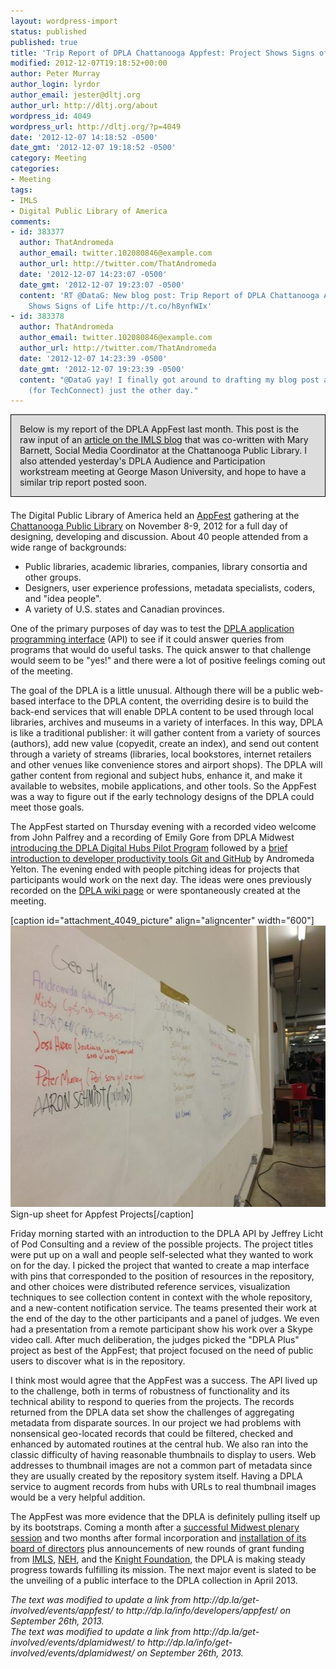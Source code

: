 ```yaml
---
layout: wordpress-import
status: published
published: true
title: 'Trip Report of DPLA Chattanooga Appfest: Project Shows Signs of Life'
modified: 2012-12-07T19:18:52+00:00
author: Peter Murray
author_login: lyrdor
author_email: jester@dltj.org
author_url: http://dltj.org/about
wordpress_id: 4049
wordpress_url: http://dltj.org/?p=4049
date: '2012-12-07 14:18:52 -0500'
date_gmt: '2012-12-07 19:18:52 -0500'
category: Meeting
categories:
- Meeting
tags:
- IMLS
- Digital Public Library of America
comments:
- id: 383377
  author: ThatAndromeda
  author_email: twitter.102080846@example.com
  author_url: http://twitter.com/ThatAndromeda
  date: '2012-12-07 14:23:07 -0500'
  date_gmt: '2012-12-07 19:23:07 -0500'
  content: 'RT @DataG: New blog post: Trip Report of DPLA Chattanooga Appfest: Project
    Shows Signs of Life http://t.co/h8ynfWIx'
- id: 383378
  author: ThatAndromeda
  author_email: twitter.102080846@example.com
  author_url: http://twitter.com/ThatAndromeda
  date: '2012-12-07 14:23:39 -0500'
  date_gmt: '2012-12-07 19:23:39 -0500'
  content: "@DataG yay! I finally got around to drafting my blog post about Appfest
    (for TechConnect) just the other day."
---
```

<div style="border: 1px solid black; background-color: #DDD; padding: 1em;margin-bottom:1.5em">Below is my report of the DPLA AppFest last month.  This post is the raw input of an <a href="http://blog.imls.gov/?p=2337" title="">article on the IMLS blog</a> that was co-written with Mary Barnett, Social Media Coordinator at the Chattanooga Public Library.  I also attended yesterday's DPLA Audience and Participation workstream meeting at George Mason University, and hope to have a similar trip report posted soon.</div>
<p>The Digital Public Library of America held an <a href="http://dp.la/info/developers/appfest/" title="November 8-9, 2012 DPLA Appfes | Digital Public Library of Americat">AppFest</a> gathering at the <a href="http://www.lib.chattanooga.gov/" title="Chattanooga Public Library homepage">Chattanooga Public Library</a> on November 8-9, 2012 for a full day of designing, developing and discussion.  About 40 people attended from a wide range of backgrounds:</p>
<ul>
<li>Public libraries, academic libraries, companies, library consortia and other groups.</li>
<li>Designers, user experience professions, metadata specialists, coders, and "idea people".</li>
<li>A variety of U.S. states and Canadian provinces.  </li>
</ul>
<p>One of the primary purposes of day was to test the <a href="https://github.com/dpla/platform/wiki">DPLA application programming interface</a> (API) to see if it could answer queries from programs that would do useful tasks.  The quick answer to that challenge would seem to be "yes!" and there were a lot of positive feelings coming out of the meeting.</p>
<p>The goal of the DPLA is a little unusual.  Although there will be a public web-based interface to the DPLA content, the overriding desire is to build the back-end services that will enable DPLA content to be used through local libraries, archives and museums in a variety of interfaces.  In this way, DPLA is like a traditional publisher: it will gather content from a variety of sources (authors), add new value (copyedit, create an index), and send out content through a variety of streams (libraries, local bookstores, internet retailers and other venues like convenience stores and airport shops).  The DPLA will gather content from regional and subject hubs, enhance it, and make it available to websites, mobile applications, and other tools.  So the AppFest was a way to figure out if the early technology designs of the DPLA could meet those goals.</p>
<p>The AppFest started on Thursday evening with a recorded video welcome from John Palfrey and a recording of Emily Gore from DPLA Midwest <a href="https://www.youtube.com/watch?v=YZYf0Li0wlc">introducing the DPLA Digital Hubs Pilot Program</a> followed by a <a href="http://thatandromeda.github.com/appfest/" title="Appfest by thatandromeda">brief introduction to developer productivity tools Git and GitHub</a> by Andromeda Yelton.  The evening ended with people pitching ideas for projects that participants would work on the next day.  The ideas were ones previously recorded on the <a href="http://dp.la/wiki/?title=Appfest&amp;oldid=2441" title="Appfest - Digital Library of America Project">DPLA wiki page</a> or were spontaneously created at the meeting.  </p>
<p>[caption id="attachment_4049_picture" align="aligncenter" width="600"]<img src="/wp-content/uploads/2012/12/A7RG9HxCIAIOQJM.jpg" height="450" width="600" alt="DPLA Project Sign-up Page" class="size-full wp-image-3587" /> Sign-up sheet for Appfest Projects[/caption]</p>
<p>Friday morning started with an introduction to the DPLA API by Jeffrey Licht of Pod Consulting and a review of the possible projects.  The project titles were put up on a wall and people self-selected what they wanted to work on for the day.  I picked the project that wanted to create a map interface with pins that corresponded to the position of resources in the repository, and other choices were distributed reference services, visualization techniques to see collection content in context with the whole repository, and a new-content notification service.  The teams presented their work at the end of the day to the other participants and a panel of judges.  We even had a presentation from a remote participant show his work over a Skype video call.  After much deliberation, the judges picked the "DPLA Plus" project as best of the AppFest; that project focused on the need of public users to discover what is in the repository.</p>
<p>I think most would agree that the AppFest was a success.  The API lived up to the challenge, both in terms of robustness of functionality and its technical ability to respond to queries from the projects.  The records returned from the DPLA data set show the challenges of aggregating metadata from disparate sources.  In our project we had problems with nonsensical geo-located records that could be filtered, checked and enhanced by automated routines at the central hub.  We also ran into the classic difficulty of having reasonable thumbnails to display to users.  Web addresses to thumbnail images are not a common part of metadata since they are usually created by the repository system itself.  Having a DPLA service to augment records from hubs with URLs to real thumbnail images would be a very helpful addition.</p>
<p>The AppFest was more evidence that the DPLA is definitely pulling itself up by its bootstraps.  Coming a month after a <a href="http://dp.la/info/get-involved/events/dplamidwest/" title="October 11-12, 2012, DPLA Midwest meeting | Digital Public Library of America">successful Midwest plenary session</a> and two months after formal incorporation and <a href="http://blogs.law.harvard.edu/dplaalpha/2012/09/11/dpla-announces-inaugural-board-of-directors/" title="DPLA Announces Inaugural Board of Directors | Digital Public Library of America">installation of its board of directors</a> plus announcements of new rounds of grant funding from <a href="http://blogs.law.harvard.edu/dplaalpha/2012/09/13/imls-award/" title="IMLS Awards $250,000 to the DPLA for Digital Hubs Pilot Program | Digital Public Library of America">IMLS</a>, <a href="http://blogs.law.harvard.edu/dplaalpha/2012/07/26/national-endowment-for-the-humanities-announces-award-to-support-development-of-dpla/" title="National Endowment for the Humanities announces award to support development of DPLA pilot | Digital Public Library of America">NEH</a>, and the <a href="http://blogs.law.harvard.edu/dplaalpha/2012/10/12/knight-grant/" title="Seven pilot sites join national digital library project with Knight Foundation funding | Digital Public Library of America">Knight Foundation</a>, the DPLA is making steady progress towards fulfilling its mission.  The next major event is slated to be the unveiling of a public interface to the DPLA collection in April 2013.
<p style="padding:0;margin:0;font-style:italic;">The text was modified to update a link from http://dp.la/get-involved/events/appfest/ to http://dp.la/info/developers/appfest/ on September 26th, 2013.</p>
<p style="padding:0;margin:0;font-style:italic;">The text was modified to update a link from http://dp.la/get-involved/events/dplamidwest/ to http://dp.la/info/get-involved/events/dplamidwest/ on September 26th, 2013.</p>
